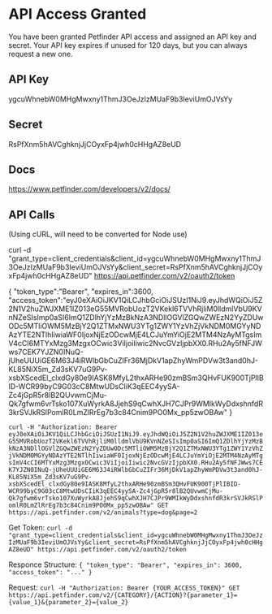 # API Access Granted
You have been granted Petfinder API access and assigned an API key and secret. Your API key expires if unused for 120 days, but you can always request a new one.

## API Key
ygcuWhnebW0MHgMwxny1ThmJ3OeJzIzMUaF9b3IeviUmOJVsYy

## Secret
RsPfXnm5hAVCghknjJjCOyxFp4jwh0cHHgAZ8eUD

## Docs
https://www.petfinder.com/developers/v2/docs/

## API Calls

(Using cURL, will need to be converted for Node use)

curl -d "grant_type=client_credentials&client_id=ygcuWhnebW0MHgMwxny1ThmJ3OeJzIzMUaF9b3IeviUmOJVsYy&client_secret=RsPfXnm5hAVCghknjJjCOyxFp4jwh0cHHgAZ8eUD" https://api.petfinder.com/v2/oauth2/token

{
	"token_type":"Bearer",
	"expires_in":3600,
	"access_token":"eyJ0eXAiOiJKV1QiLCJhbGciOiJSUzI1NiJ9.eyJhdWQiOiJ5Z2N1V2huZWJXME1IZ013eG55MVRobUozT2VKekl6TVVhRjliM0lldmlVbU9KVnNZeSIsImp0aSI6ImQ1ZDlhYjYzMzBkNzA3NDllOGVlZGQwZWEzN2YyZDUwODc5MTliOWM5MzBjY2Q1ZTMxNWU3YTg1ZWY1YzVhZjVkNDM0MGYyNDAzYTE2NTlhIiwiaWF0IjoxNjEzODcwMjE4LCJuYmYiOjE2MTM4NzAyMTgsImV4cCI6MTYxMzg3MzgxOCwic3ViIjoiIiwic2NvcGVzIjpbXX0.RHu2Ay5fNFJWws7CEK7YJZN0INuQ-jUheUUUiGE6M63J4iRWlbGbCuZIFr36MjDkV1apZhyWmPDVw3t3and0hJ-KL85NiX5m_Zd3sKV7uG9Pv-xsbXScedEl_clxdGy80e9IASK8MfyL2thxARHe90zmBSm3QHvFUK900TjPlIBID-WCR99byC9G03cC8MtwUDsCIiK3qEEC4yySA-Zc4jGpR5r8lB2QUvwmCjMu-Qk7gfwm6vrTsko107XuWyrkA8JjehS9qCwhXJH7CJPr9WMIkWyDdxshnfdR3krSVJkRSlPomlR0LmZlRrEg7b3c84Cnim9PO0Mx_pp5zwOBAw"
}

`curl -H "Authorization: Bearer eyJ0eXAiOiJKV1QiLCJhbGciOiJSUzI1NiJ9.eyJhdWQiOiJ5Z2N1V2huZWJXME1IZ013eG55MVRobUozT2VKekl6TVVhRjliM0lldmlVbU9KVnNZeSIsImp0aSI6ImQ1ZDlhYjYzMzBkNzA3NDllOGVlZGQwZWEzN2YyZDUwODc5MTliOWM5MzBjY2Q1ZTMxNWU3YTg1ZWY1YzVhZjVkNDM0MGYyNDAzYTE2NTlhIiwiaWF0IjoxNjEzODcwMjE4LCJuYmYiOjE2MTM4NzAyMTgsImV4cCI6MTYxMzg3MzgxOCwic3ViIjoiIiwic2NvcGVzIjpbXX0.RHu2Ay5fNFJWws7CEK7YJZN0INuQ-jUheUUUiGE6M63J4iRWlbGbCuZIFr36MjDkV1apZhyWmPDVw3t3and0hJ-KL85NiX5m_Zd3sKV7uG9Pv-xsbXScedEl_clxdGy80e9IASK8MfyL2thxARHe90zmBSm3QHvFUK900TjPlIBID-WCR99byC9G03cC8MtwUDsCIiK3qEEC4yySA-Zc4jGpR5r8lB2QUvwmCjMu-Qk7gfwm6vrTsko107XuWyrkA8JjehS9qCwhXJH7CJPr9WMIkWyDdxshnfdR3krSVJkRSlPomlR0LmZlRrEg7b3c84Cnim9PO0Mx_pp5zwOBAw" GET https://api.petfinder.com/v2/animals?type=dog&page=2`


Get Token:
`curl -d "grant_type=client_credentials&client_id=ygcuWhnebW0MHgMwxny1ThmJ3OeJzIzMUaF9b3IeviUmOJVsYy&client_secret=RsPfXnm5hAVCghknjJjCOyxFp4jwh0cHHgAZ8eUD" https://api.petfinder.com/v2/oauth2/token`

Responce Structure:
`{
  "token_type": "Bearer",
  "expires_in": 3600,
  "access_token": "..."
}`

Request:
`curl -H "Authorization: Bearer {YOUR_ACCESS_TOKEN}" GET https://api.petfinder.com/v2/{CATEGORY}/{ACTION}?{parameter_1}={value_1}&{parameter_2}={value_2}`

